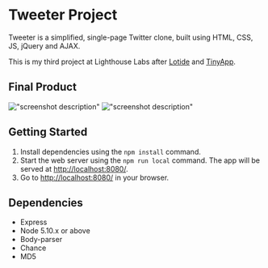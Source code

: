 # Tweeter Project

Tweeter is a simplified, single-page Twitter clone, built using HTML, CSS, JS, jQuery and AJAX.

This is my third project at Lighthouse Labs after [Lotide](https://github.com/sylvielcq/lotide) and [TinyApp](https://github.com/sylvielcq/tinyapp).

## Final Product

!["screenshot description"](#)
!["screenshot description"](#)


## Getting Started

1. Install dependencies using the `npm install` command.
2. Start the web server using the `npm run local` command. The app will be served at <http://localhost:8080/>.
3. Go to <http://localhost:8080/> in your browser.

## Dependencies

- Express
- Node 5.10.x or above
- Body-parser
- Chance
- MD5
